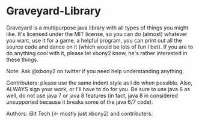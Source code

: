Graveyard-Library
=================

Graveyard is a multipurpose java library with all types of things you might like. It's licensed under the MIT license, so you can do (almost) whatever you want, use it for a game, a helpful program, you can print out all the source code and dance on it (which would be lots of fun I bet). If you are to do anything cool with it, please let xbony2 know, he's rather interested in these things.

Note: Ask @xbony2 on twitter if you need help understanding anything. 

Contributers: please use the same indent style as I do when possible. Also, ALWAYS sign your work, or I'll have to do for you. Be sure to use java 6 as well, do not use java 7 or java 8 features (in fact, java 8 in considered unsupported because it breaks some of the java 6/7 code).

Authors: iBit Tech (<- mostly just xbony2) and contributers.
